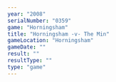 ```yaml
---
year: "2008"
serialNumber: "0359" 
game: "Horningsham"
title: "Horningsham -v- The Min"
gameLocation: "Horningsham"
gameDate: ""
result: ""
resultType: ""
type: "game"
---
```

